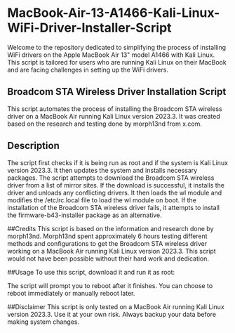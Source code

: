 # MacBook-Air-13-A1466-Kali-Linux-WiFi-Driver-Installer-Script
Welcome to the repository dedicated to simplifying the process of installing WiFi drivers on the Apple MacBook Air 13" model A1466 with Kali Linux. This script is tailored for users who are running Kali Linux on their MacBook and are facing challenges in setting up the WiFi drivers.

## Broadcom STA Wireless Driver Installation Script
This script automates the process of installing the Broadcom STA wireless driver on a MacBook Air running Kali Linux version 2023.3. It was created based on the research and testing done by morph13nd from x.com.

## Description
The script first checks if it is being run as root and if the system is Kali Linux version 2023.3. It then updates the system and installs necessary packages. The script attempts to download the Broadcom STA wireless driver from a list of mirror sites. If the download is successful, it installs the driver and unloads any conflicting drivers. It then loads the wl module and modifies the /etc/rc.local file to load the wl module on boot. If the installation of the Broadcom STA wireless driver fails, it attempts to install the firmware-b43-installer package as an alternative.

##Credits
This script is based on the information and research done by morph13nd. Morph13nd spent approximately 6 hours testing different methods and configurations to get the Broadcom STA wireless driver working on a MacBook Air running Kali Linux version 2023.3. This script would not have been possible without their hard work and dedication.

##Usage
To use this script, download it and run it as root:

The script will prompt you to reboot after it finishes. You can choose to reboot immediately or manually reboot later.

##Disclaimer
This script is only tested on a MacBook Air running Kali Linux version 2023.3. Use it at your own risk. Always backup your data before making system changes.
